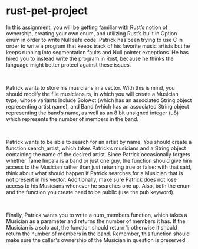 # rust-pet-project
<p>In this assignment, you will be getting familiar with Rust’s notion of ownership, creating your own enum, and utilizing Rust’s built in Option enum in order to write Null safe code. Patrick has been trying to use C in order to write a program that keeps track of his favorite music artists but he keeps running into segmentation faults and Null pointer exceptions. He has hired you to instead write the program in Rust, because he thinks the language might better protect against these issues. </p><br>
	<p>Patrick wants to store his musicians in a vector. With this is mind, you should modify the file musicians.rs, in which you will create a Musician type, whose variants include SoloAct (which has an associated String object representing artist name), and Band (which has an associated String object representing the band’s name, as well as an 8 bit unsigned integer (u8) which represents the number of members in the band. </p><br>
	<p>Patrick wants to be able to search for an artist by name. You should create a function search_artist, which takes Patrick’s musicians and a String object containing the name of the desired artist. Since Patrick occasionally forgets whether Tame Impala is a band or just one guy, the function should give him access to the Musician rather than just returning true or false: with that said, think about what should happen if Patrick searches for a Musician that is not present in his vector. Additionally, make sure Patrick does not lose access to his Musicians whenever he searches one up. Also, both the enum and the function you create need to be public (use the pub keyword).</p><br>
	<p>Finally, Patrick wants you to write a num_members function, which takes a Musician as a parameter and returns the number of members it has. If the Musician is a solo act, the function should return 1: otherwise it should return the number of members in the band. Remember, this function should make sure the caller's ownership of the Musician in question is preserved. </p>
